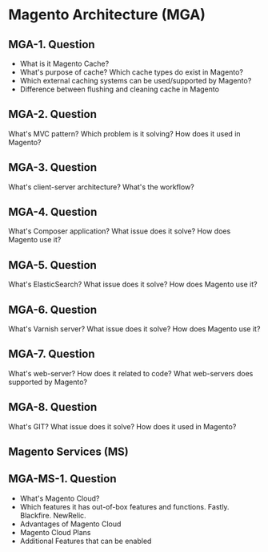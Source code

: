 # Magento Architecture (MGA)

## MGA-1. Question 

- What is it Magento Cache? 
- What's purpose of cache? Which cache types do exist in Magento? 
- Which external caching systems can be used/supported by Magento?
- Difference between flushing and cleaning cache in Magento

## MGA-2. Question

What's MVC pattern? Which problem is it solving? How does it used in Magento?

## MGA-3. Question

What's client-server architecture? What's the workflow?

## MGA-4. Question

What's Composer application? What issue does it solve? How does Magento use it?

## MGA-5. Question

What's ElasticSearch? What issue does it solve? How does Magento use it?

## MGA-6. Question

What's Varnish server? What issue does it solve? How does Magento use it?

## MGA-7. Question

What's web-server? How does it related to code? What web-servers does supported by Magento?

## MGA-8. Question

What's GIT? What issue does it solve? How does it used in Magento?

## Magento Services (MS)

## MGA-MS-1. Question 

- What's Magento Cloud? 
- Which features it has out-of-box features and functions. Fastly. Blackfire. NewRelic.
- Advantages of Magento Cloud
- Magento Cloud Plans
- Additional Features that can be enabled
